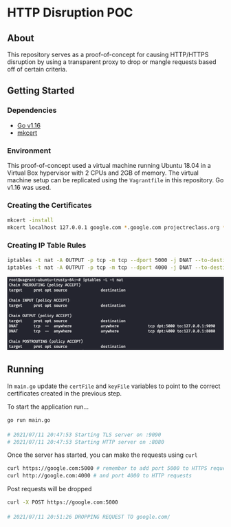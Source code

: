 # HTTP Disruption POC

## About

This repository serves as a proof-of-concept for causing HTTP/HTTPS disruption by using a transparent proxy to drop or mangle requests based off of certain criteria. 

## Getting Started

### Dependencies

- [Go v1.16](https://golang.org/doc/install)
- [mkcert](https://kifarunix.com/how-to-create-self-signed-ssl-certificate-with-mkcert-on-ubuntu-18-04/)

### Environment

This proof-of-concept used a virtual machine running Ubuntu 18.04 in a Virtual Box hypervisor with 2 CPUs and 2GB of memory. The virtual machine setup can be replicated using the `Vagrantfile` in this repository. Go v1.16 was used.

### Creating the Certificates

```bash
mkcert -install
mkcert localhost 127.0.0.1 google.com *.google.com projectreclass.org *.projecreclass.org
```

### Creating IP Table Rules

```bash
iptables -t nat -A OUTPUT -p tcp -m tcp --dport 5000 -j DNAT --to-destination 127.0.0.1:9090
iptables -t nat -A OUTPUT -p tcp -m tcp --dport 4000 -j DNAT --to-destination 127.0.0.1:8080
```

![iptable rules](docs/iptable-rules.png)

## Running

In `main.go` update the `certFile` and `keyFile` variables to point to the correct certificates created in the previous step.

To start the application run...

```bash
go run main.go

# 2021/07/11 20:47:53 Starting TLS server on :9090
# 2021/07/11 20:47:53 Starting HTTP server on :8080
```

Once the server has started, you can make the requests using `curl`

```bash
curl https://google.com:5000 # remember to add port 5000 to HTTPS request
curl http://google.com:4000 # and port 4000 to HTTP requests
```

Post requests will be dropped

```bash
curl -X POST https://google.com:5000

# 2021/07/11 20:51:26 DROPPING REQUEST TO google.com/
```


